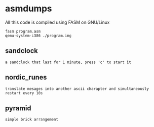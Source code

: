 # asmdumps


All this code is compiled using FASM on GNU/Linux

```
fasm program.asm
qemu-system-i386 ./program.img
```

## sandclock
	a sandclock that last for 1 minute, press 'c' to start it
	
## nordic_runes
	translate mesages into another ascii charapter and simultaneously restart every 10s

## pyramid
	simple brick arrangement
	
